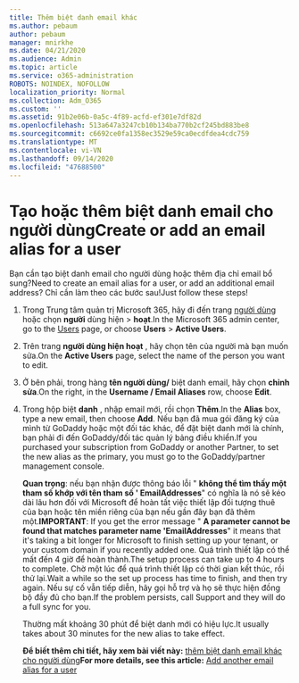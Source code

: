 ```yaml
---
title: Thêm biệt danh email khác
ms.author: pebaum
author: pebaum
manager: mnirkhe
ms.date: 04/21/2020
ms.audience: Admin
ms.topic: article
ms.service: o365-administration
ROBOTS: NOINDEX, NOFOLLOW
localization_priority: Normal
ms.collection: Adm_O365
ms.custom: ''
ms.assetid: 91b2e06b-0a5c-4f89-acfd-ef301e7df82d
ms.openlocfilehash: 513a647a3247cb10b134ba770b2cf245bd883be8
ms.sourcegitcommit: c6692ce0fa1358ec3529e59ca0ecdfdea4cdc759
ms.translationtype: MT
ms.contentlocale: vi-VN
ms.lasthandoff: 09/14/2020
ms.locfileid: "47688500"
---
```

# <a name="create-or-add-an-email-alias-for-a-user"></a><span data-ttu-id="7581b-102">Tạo hoặc thêm biệt danh email cho người dùng</span><span class="sxs-lookup"><span data-stu-id="7581b-102">Create or add an email alias for a user</span></span>

<span data-ttu-id="7581b-103">Bạn cần tạo biệt danh email cho người dùng hoặc thêm địa chỉ email bổ sung?</span><span class="sxs-lookup"><span data-stu-id="7581b-103">Need to create an email alias for a user, or add an additional email address?</span></span> <span data-ttu-id="7581b-104">Chỉ cần làm theo các bước sau!</span><span class="sxs-lookup"><span data-stu-id="7581b-104">Just follow these steps!</span></span>
  
1. <span data-ttu-id="7581b-105">Trong Trung tâm quản trị Microsoft 365, hãy đi đến trang [người dùng](https://go.microsoft.com/fwlink/p/?linkid=834822) hoặc chọn **người** dùng hiện \> **hoạt**.</span><span class="sxs-lookup"><span data-stu-id="7581b-105">In the Microsoft 365 admin center, go to the [Users](https://go.microsoft.com/fwlink/p/?linkid=834822) page, or choose **Users** \> **Active Users**.</span></span>
    
2. <span data-ttu-id="7581b-106">Trên trang **người dùng hiện hoạt** , hãy chọn tên của người mà bạn muốn sửa.</span><span class="sxs-lookup"><span data-stu-id="7581b-106">On the **Active Users** page, select the name of the person you want to edit.</span></span> 
    
3. <span data-ttu-id="7581b-107">Ở bên phải, trong hàng **tên người dùng/** biệt danh email, hãy chọn **chỉnh sửa**.</span><span class="sxs-lookup"><span data-stu-id="7581b-107">On the right, in the **Username / Email Aliases** row, choose **Edit**.</span></span>
    
4. <span data-ttu-id="7581b-108">Trong hộp biệt **danh** , nhập email mới, rồi chọn **Thêm**.</span><span class="sxs-lookup"><span data-stu-id="7581b-108">In the **Alias** box, type a new email, then choose **Add**.</span></span> <span data-ttu-id="7581b-109">Nếu bạn đã mua gói đăng ký của mình từ GoDaddy hoặc một đối tác khác, để đặt biệt danh mới là chính, bạn phải đi đến GoDaddy/đối tác quản lý bảng điều khiển.</span><span class="sxs-lookup"><span data-stu-id="7581b-109">If you purchased your subscription from GoDaddy or another Partner, to set the new alias as the primary, you must go to the GoDaddy/partner management console.</span></span> 
    
    <span data-ttu-id="7581b-110">**Quan trọng**: nếu bạn nhận được thông báo lỗi " **không thể tìm thấy một tham số khớp với tên tham số ' EmailAddresses**" có nghĩa là nó sẽ kéo dài lâu hơn đối với Microsoft để hoàn tất việc thiết lập đối tượng thuê của bạn hoặc tên miền riêng của bạn nếu gần đây bạn đã thêm một.</span><span class="sxs-lookup"><span data-stu-id="7581b-110">**IMPORTANT**: If you get the error message " **A parameter cannot be found that matches parameter name 'EmailAddresses**" it means that it's taking a bit longer for Microsoft to finish setting up your tenant, or your custom domain if you recently added one.</span></span> <span data-ttu-id="7581b-111">Quá trình thiết lập có thể mất đến 4 giờ để hoàn thành.</span><span class="sxs-lookup"><span data-stu-id="7581b-111">The setup process can take up to 4 hours to complete.</span></span> <span data-ttu-id="7581b-112">Chờ một lúc để quá trình thiết lập có thời gian kết thúc, rồi thử lại.</span><span class="sxs-lookup"><span data-stu-id="7581b-112">Wait a while so the set up process has time to finish, and then try again.</span></span> <span data-ttu-id="7581b-113">Nếu sự cố vẫn tiếp diễn, hãy gọi hỗ trợ và họ sẽ thực hiện đồng bộ đầy đủ cho bạn.</span><span class="sxs-lookup"><span data-stu-id="7581b-113">If the problem persists, call Support and they will do a full sync for you.</span></span>
    
    <span data-ttu-id="7581b-114">Thường mất khoảng 30 phút để biệt danh mới có hiệu lực.</span><span class="sxs-lookup"><span data-stu-id="7581b-114">It usually takes about 30 minutes for the new alias to take effect.</span></span>
    
    <span data-ttu-id="7581b-115">**Để biết thêm chi tiết, hãy xem bài viết này:** [thêm biệt danh email khác cho người dùng](https://docs.microsoft.com/microsoft-365/admin/email/add-another-email-alias-for-a-user)</span><span class="sxs-lookup"><span data-stu-id="7581b-115">**For more details, see this article:** [Add another email alias for a user](https://docs.microsoft.com/microsoft-365/admin/email/add-another-email-alias-for-a-user)</span></span>
    

